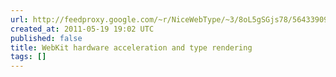 ```yaml
---
url: http://feedproxy.google.com/~r/NiceWebType/~3/8oL5gSGjs78/5643390937
created_at: 2011-05-19 19:02 UTC
published: false
title: WebKit hardware acceleration and type rendering
tags: []
---
```



